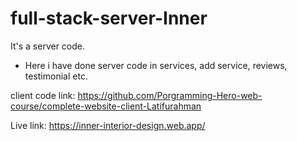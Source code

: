 # full-stack-server-Inner
It's a server code.

* Here i have done server code in services, add service, reviews, testimonial etc.

client code link: https://github.com/Porgramming-Hero-web-course/complete-website-client-Latifurahman

Live link: https://inner-interior-design.web.app/
